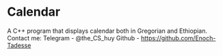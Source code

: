 # Calendar
A C++ program that displays calendar both in Gregorian and Ethiopian.
Contact me:
Telegram - @the_CS_huy
Github - https://github.com/Enoch-Tadesse
